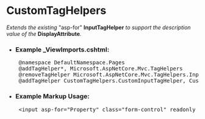 # CustomTagHelpers

<em>Extends the existing</em> "asp-for" <strong>InputTagHelper</strong> <em>to support the description value of the</em> <strong>DisplayAttribute</strong><em>.</em><br />
<ul>
    <li>
        <h3>Example _ViewImports.cshtml:</h3>
        <pre>
 @namespace DefaultNamespace.Pages
 @addTagHelper*, Microsoft.AspNetCore.Mvc.TagHelpers
 @removeTagHelper Microsoft.AspNetCore.Mvc.TagHelpers.InputTagHelper, Microsoft.AspNetCore.Mvc.TagHelpers
 @addTagHelper CustomTagHelpers.CustomInputTagHelper, CustomTagHelpers</pre>
    </li>
    <li>
        <h3>Example Markup Usage:</h3>
        <pre>
 &lt;input asp-for="Property" class="form-control" readonly /></pre>
    </li>
</ul>
